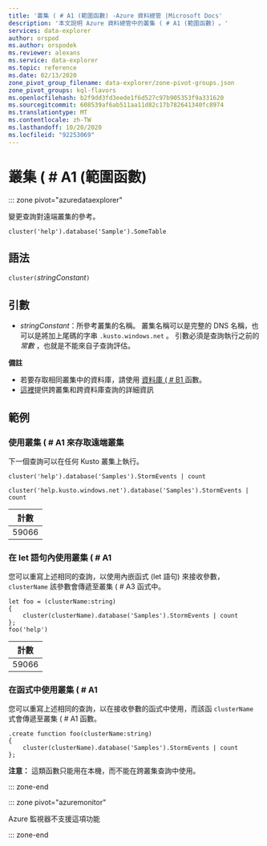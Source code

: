 ```yaml
---
title: '叢集 ( # A1 (範圍函數) -Azure 資料總管 |Microsoft Docs'
description: '本文說明 Azure 資料總管中的叢集 ( # A1 (範圍函數) 。'
services: data-explorer
author: orspod
ms.author: orspodek
ms.reviewer: alexans
ms.service: data-explorer
ms.topic: reference
ms.date: 02/13/2020
zone_pivot_group_filename: data-explorer/zone-pivot-groups.json
zone_pivot_groups: kql-flavors
ms.openlocfilehash: b2f9dd3fd3eede1f6d527c97b905353f9a331620
ms.sourcegitcommit: 608539af6ab511aa11d82c17b782641340fc8974
ms.translationtype: MT
ms.contentlocale: zh-TW
ms.lasthandoff: 10/20/2020
ms.locfileid: "92253069"
---
```

# <a name="cluster-scope-function"></a>叢集 ( # A1 (範圍函數) 

::: zone pivot="azuredataexplorer"

變更查詢對遠端叢集的參考。 

```kusto
cluster('help').database('Sample').SomeTable
```

## <a name="syntax"></a>語法

`cluster(`*stringConstant*`)`

## <a name="arguments"></a>引數

* *stringConstant*：所參考叢集的名稱。 叢集名稱可以是完整的 DNS 名稱，也可以是將加上尾碼的字串 `.kusto.windows.net` 。 引數必須是查詢執行之前的 _常數_ ，也就是不能來自子查詢評估。

**備註**

* 若要存取相同叢集中的資料庫，請使用 [資料庫 ( # B1 ](databasefunction.md) 函數。
* [這裡](cross-cluster-or-database-queries.md)提供跨叢集和跨資料庫查詢的詳細資訊  

## <a name="examples"></a>範例

### <a name="use-cluster-to-access-remote-cluster"></a>使用叢集 ( # A1 來存取遠端叢集 

下一個查詢可以在任何 Kusto 叢集上執行。

```kusto
cluster('help').database('Samples').StormEvents | count

cluster('help.kusto.windows.net').database('Samples').StormEvents | count  
```

|計數|
|---|
|59066|

### <a name="use-cluster-inside-let-statements"></a>在 let 語句內使用叢集 ( # A1 

您可以重寫上述相同的查詢，以使用內嵌函式 (let 語句) 來接收參數， `clusterName` 該參數會傳遞至叢集 ( # A3 函式中。

```kusto
let foo = (clusterName:string)
{
    cluster(clusterName).database('Samples').StormEvents | count
};
foo('help')
```

|計數|
|---|
|59066|

### <a name="use-cluster-inside-functions"></a>在函式中使用叢集 ( # A1 

您可以重寫上述相同的查詢，以在接收參數的函式中使用，而該函 `clusterName` 式會傳遞至叢集 ( # A1 函數。

```kusto
.create function foo(clusterName:string)
{
    cluster(clusterName).database('Samples').StormEvents | count
};
```

**注意：** 這類函數只能用在本機，而不能在跨叢集查詢中使用。

::: zone-end

::: zone pivot="azuremonitor"

Azure 監視器不支援這項功能

::: zone-end
